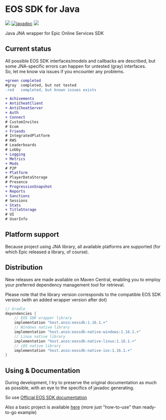 # EOS SDK for Java

![](https://img.shields.io/maven-central/v/host.anzo/eossdk)
[![javadoc](https://javadoc.io/badge2/host.anzo/eossdk/javadoc.svg)](https://javadoc.io/doc/host.anzo/eossdk)
![](https://img.shields.io/github/license/AN3Orik/eossdk)

Java JNA wrapper for Epic Online Services SDK

## Current status
All possible EOS SDK interfaces/models and callbacks are described, but some JNA-specific errors can happen for untested (gray) interfaces.\
So, let me know via issues if you encounter any problems.

```diff
+green completed
#gray  completed, but not tested
-red   completed, but known issues exists

+ Achivements
+ AntiCheatClient
+ AntiCheatServer
+ Auth
+ Connect
# CustomInvites
# Ecom
+ Friends
# IntegratedPlatform
# KWS
# Leaderboards
# Lobby
+ Logging
+ Metrics
+ Mods
# P2P
+ Platform
# PlayerDataStorage
# Presence
+ ProgressionSnapshot
+ Reports
+ Sanctions
# Sessions
+ Stats
+ TitleStorage
# UI
# UserInfo
```

## Platform support
Because project using JNA library, all available platforms are supported (for which Epic released a library, of course).

## Distribution
New releases are made available on Maven Central, enabling you to employ your preferred dependency management tool for retrieval.

Please note that the library version corresponds to the compatible EOS SDK version (with an added wrapper version after dot)

```groovy
// Gradle
dependencies {
    // EOS SDK wrapper library
    implementation "host.anzo:eossdk:1.16.1.+"
    // Windows native library
    implementation "host.anzo:eossdk-native-windows:1.16.1.+"
    // Linux native library
    implementation "host.anzo:eossdk-native-linux:1.16.1.+"
    // iOS native library
    implementation "host.anzo:eossdk-native-ios:1.16.1.+"
}
```

## Using & Documentation
During development, I try to preserve the original documentation as much as possible, with an eye to the specifics of javadoc generating.

So use [Official EOS SDK documentation](https://dev.epicgames.com/docs/api-ref)

Also a basic project is available [here](https://github.com/AN3Orik/eossdk/tree/main/eossdk-example) (more just "how-to-use" than ready-to-go example)
